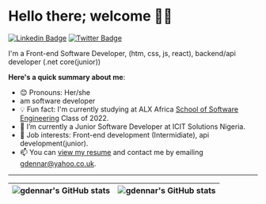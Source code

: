 # Hello there; welcome 👋🏾



[![Linkedin Badge](https://img.shields.io/badge/-golden-blue?style=for-the-badge&logo=Linkedin&logoColor=white&link=https://www.linkedin.com/in/golden-dennar-1b11ab9a)](https://www.linkedin.com/in/golden-dennar-1b11ab9a/) [![Twitter Badge](https://img.shields.io/badge/-@mycode_journey-1ca0f1?style=for-the-badge&logo=twitter&logoColor=white&link=https://twitter.com/mycode_journey)](https://twitter.com/mycode_journey)



I'm a Front-end Software Developer, (htm, css, js, react), backend/api developer (.net core(junior))



**Here's a quick summary about me**:



- 😊 Pronouns: Her/she
- am software developer
- 💡 Fun fact: I'm currently studying at ALX Africa [School of Software Engineering](https://www.alxafrica.com/software-engineering-2022/) Class of 2022.
- 🌱 I’m currently a Junior Software Developer at ICIT Solutions Nigeria.
- 💼 Job interests: Front-end development (Intermidiate), api development(junior).
- 📫 You can [view my resume](#) and contact me by emailing gdennar@yahoo.co.uk.



---



| <img align="center" src="https://github-readme-stats.vercel.app/api?username=gdennar&show_icons=true&include_all_commits=true&hide_border=true" alt="gdennar's GitHub stats" /> | <img align="center" src="https://github-readme-stats.vercel.app/api/top-langs/?username=gdennar&langs_count=8&layout=compact&hide_border=true" alt="gdennar's GitHub stats" /> |
| ------------- | ------------- |

